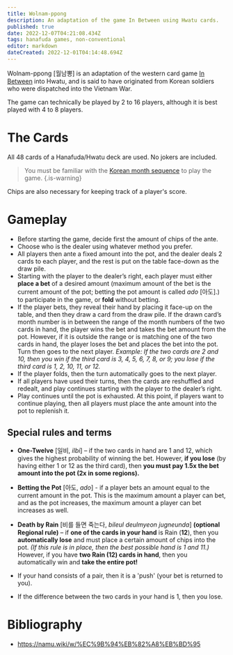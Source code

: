 ```yaml
---
title: Wolnam-ppong
description: An adaptation of the game In Between using Hwatu cards.
published: true
date: 2022-12-07T04:21:08.434Z
tags: hanafuda games, non-conventional
editor: markdown
dateCreated: 2022-12-01T04:14:48.694Z
---
```


Wolnam-ppong [월남뽕] is an adaptation of the western card game [In Between](https://www.pagat.com/banking/in-between.html) into Hwatu, and is said to have originated from Korean soldiers who were dispatched into the Vietnam War.

The game can technically be played by 2 to 16 players, although it is best played with 4 to 8 players.

# The Cards
All 48 cards of a Hanafuda/Hwatu deck are used. No jokers are included.

> You must be familiar with the [Korean month sequence](/en/hanafuda/suits#arrangement-of-suits) to play the game.
{.is-warning}

Chips are also necessary for keeping track of a player's score.

# Gameplay
- Before starting the game, decide first the amount of chips of the ante.
- Choose who is the dealer using whatever method you prefer.
- All players then ante a fixed amount into the pot, and the dealer deals 2 cards to each player, and the rest is put on the table face-down as the draw pile.
- Starting with the player to the dealer’s right, each player must either **place a bet** of a desired amount (maximum amount of the bet is the current amount of the pot; betting the pot amount is called *ado* [아도].) to participate in the game, or **fold** without betting.
- If the player bets, they reveal their hand by placing it face-up on the table, and then they draw a card from the draw pile. If the drawn card’s month number is in between the range of the month numbers of the two cards in hand, the player wins the bet and takes the bet amount from the pot. However, if it is outside the range or is matching one of the two cards in hand, the player loses the bet and places the bet into the pot. Turn then goes to the next player.
*Example: If the two cards are 2 and 10, then you win if the third card is 3, 4, 5, 6, 7, 8, or 9; you lose if the third card is 1, 2, 10, 11, or 12.*
- If the player folds, then the turn automatically goes to the next player.
- If all players have used their turns, then the cards are reshuffled and redealt, and play continues starting with the player to the dealer’s right.
- Play continues until the pot is exhausted. At this point, if players want to continue playing, then all players must place the ante amount into the pot to replenish it.

## Special rules and terms
- **One-Twelve** [일비, *ilbi*] – if the two cards in hand are 1 and 12, which gives the highest probability of winning the bet. However, **if you lose** (by having either 1 or 12 as the third card), then **you must pay 1.5x the bet amount into the pot (2x in some regions).**

- **Betting the Pot** [아도, *ado*] - if a player bets an amount equal to the current amount in the pot. This is the maximum amount a player can bet, and as the pot increases, the maximum amount a player can bet increases as well.

- **Death by Rain** [비를 들면 죽는다, *bileul deulmyeon jugneunda*] **(optional Regional rule)** – if **one of the cards in your hand** is Rain (**12**), then you **automatically lose** and must place a certain amount of chips into the pot. *(If this rule is in place, then the best possible hand is 1 and 11.)* However, if you have **two Rain (12) cards in hand**, then you automatically win and **take the entire pot!**

- If your hand consists of a pair, then it is a 'push' (your bet is returned to you).
- If the difference between the two cards in your hand is 1, then you lose.


# Bibliography
- https://namu.wiki/w/%EC%9B%94%EB%82%A8%EB%BD%95